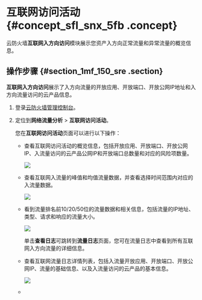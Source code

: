 # 互联网访问活动 {#concept_sfl_snx_5fb .concept}

云防火墙**互联网入方向访问**模块展示您资产入方向正常流量和异常流量的概览信息。

## 操作步骤 {#section_1mf_150_sre .section}

**互联网入方向访问**展示了入方向流量的开放应用、开放端口、开放公网IP地址和入方向流量访问的云产品信息。

1.  登录[云防火墙管理控制台](https://yundun.console.aliyun.com/?p=cfwnext#/overview)。
2.  定位到**网络流量分析** \> **互联网访问活动**。

    您在**互联网访问活动**页面可以进行以下操作：

    -   查看互联网访问活动的概览信息，包括开放应用、开放端口、开放公网IP、入流量访问的云产品公网IP和开放端口总数量和对应的风险项数量。

        ![](http://static-aliyun-doc.oss-cn-hangzhou.aliyuncs.com/assets/img/64125/155645511545827_zh-CN.png)

    -   查看互联网入流量的峰值和均值流量数据，并查看选择时间范围内对应的入流量数据。

        ![](http://static-aliyun-doc.oss-cn-hangzhou.aliyuncs.com/assets/img/64125/155645511545828_zh-CN.png)

    -   看到流量排名前10/20/50位的流量数据和相关信息，包括流量的IP地址、类型、请求和响应的流量大小。

        ![](http://static-aliyun-doc.oss-cn-hangzhou.aliyuncs.com/assets/img/64125/155645511545829_zh-CN.png)

        单击**查看日志**可跳转到**流量日志**页面，您可在流量日志中查看到所有互联网入方向流量的详细信息。

    -   查看互联网流量日志详情列表，包括入流量开放应用、开放端口、开放公网IP、流量的基础信息、以及入流量访问的云产品的基本信息。

        ![](http://static-aliyun-doc.oss-cn-hangzhou.aliyuncs.com/assets/img/64125/155645511545830_zh-CN.png)

    -   

